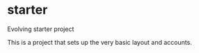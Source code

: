 # starter
Evolving starter project

This is a project that sets up the very basic layout and accounts.
